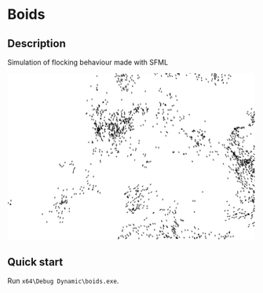 # Boids

## Description
Simulation of flocking behaviour made with SFML

![](thumbnail.png)

## Quick start
Run `x64\Debug Dynamic\boids.exe`.

